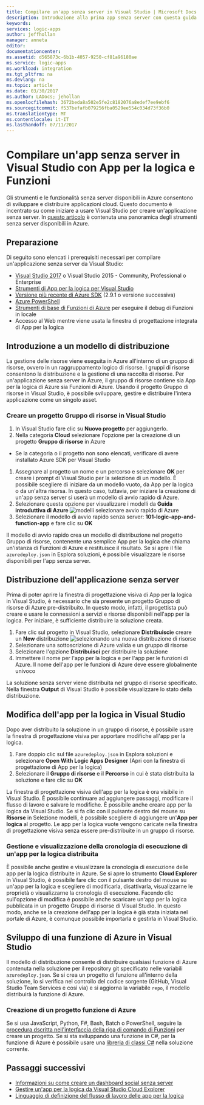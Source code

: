 ```yaml
---
title: Compilare un'app senza server in Visual Studio | Microsoft Docs
description: Introduzione alla prima app senza server con questa guida sulla creazione, la distribuzione e la gestione di app in Visual Studio.
keywords: 
services: logic-apps
author: jeffhollan
manager: anneta
editor: 
documentationcenter: 
ms.assetid: d565873c-6b1b-4057-9250-cf81a96180ae
ms.service: logic-apps
ms.workload: integration
ms.tgt_pltfrm: na
ms.devlang: na
ms.topic: article
ms.date: 03/30/2017
ms.author: LADocs; jehollan
ms.openlocfilehash: 3672beda8a502e5fe2c8182076a8edef7ee9ebf6
ms.sourcegitcommit: f537befafb079256fba0529ee554c034d73f36b0
ms.translationtype: MT
ms.contentlocale: it-IT
ms.lasthandoff: 07/11/2017
---
```

# <a name="build-a-serverless-app-in-visual-studio-with-logic-apps-and-functions"></a>Compilare un'app senza server in Visual Studio con App per la logica e Funzioni

Gli strumenti e le funzionalità senza server disponibili in Azure consentono di sviluppare e distribuire applicazioni cloud.  Questo documento è incentrato su come iniziare a usare Visual Studio per creare un'applicazione senza server.  In [questo articolo](logic-apps-serverless-overview.md) è contenuta una panoramica degli strumenti senza server disponibili in Azure.

## <a name="getting-everything-ready"></a>Preparazione

Di seguito sono elencati i prerequisiti necessari per compilare un'applicazione senza server da Visual Studio:

* [Visual Studio 2017](https://www.visualstudio.com/vs/) o Visual Studio 2015 - Community, Professional o Enterprise
* [Strumenti di App per la logica per Visual Studio](https://marketplace.visualstudio.com/items?itemName=VinaySinghMSFT.AzureLogicAppsToolsforVisualStudio-18551)
* [Versione più recente di Azure SDK](https://azure.microsoft.com/downloads/) (2.9.1 o versione successiva)
* [Azure PowerShell](https://github.com/Azure/azure-powershell#installation)
* [Strumenti di base di Funzioni di Azure](https://www.npmjs.com/package/azure-functions-core-tools) per eseguire il debug di Funzioni in locale
* Accesso al Web mentre viene usata la finestra di progettazione integrata di App per la logica

## <a name="getting-started-with-a-deployment-template"></a>Introduzione a un modello di distribuzione

La gestione delle risorse viene eseguita in Azure all'interno di un gruppo di risorse,  ovvero in un raggruppamento logico di risorse.  I gruppi di risorse consentono la distribuzione e la gestione di una raccolta di risorse.  Per un'applicazione senza server in Azure, il gruppo di risorse contiene sia App per la logica di Azure sia Funzioni di Azure.  Usando il progetto Gruppo di risorse in Visual Studio, è possibile sviluppare, gestire e distribuire l'intera applicazione come un singolo asset.

### <a name="create-a-resource-group-project-in-visual-studio"></a>Creare un progetto Gruppo di risorse in Visual Studio

1. In Visual Studio fare clic su **Nuovo progetto** per aggiungerlo.
1. Nella categoria **Cloud** selezionare l'opzione per la creazione di un progetto **Gruppo di risorse** in Azure  
 * Se la categoria o il progetto non sono elencati, verificare di avere installato Azure SDK per Visual Studio
1. Assegnare al progetto un nome e un percorso e selezionare **OK** per creare i prompt di Visual Studio per la selezione di un modello.  È possibile scegliere di iniziare da un modello vuoto, da App per la logica o da un'altra risorsa.  In questo caso, tuttavia, per iniziare la creazione di un'app senza server si userà un modello di avvio rapido di Azure.
1. Selezionare questa opzione per visualizzare i modelli da **Guida introduttiva di Azure** ![modelli selezionare avvio rapido di Azure][1]
1. Selezionare il modello di avvio rapido senza server: **101-logic-app-and-function-app** e fare clic su **OK**

Il modello di avvio rapido crea un modello di distribuzione nel progetto Gruppo di risorse,  contenente una semplice App per la logica che chiama un'istanza di Funzioni di Azure e restituisce il risultato.  Se si apre il file `azuredeploy.json` in Esplora soluzioni, è possibile visualizzare le risorse disponibili per l'app senza server.

## <a name="deploying-the-serverless-application"></a>Distribuzione dell'applicazione senza server

Prima di poter aprire la finestra di progettazione visiva di App per la logica in Visual Studio, è necessario che sia presente un progetto Gruppo di risorse di Azure pre-distribuito.  In questo modo, infatti, il progettista può creare e usare le connessioni a servizi e risorse disponibili nell'app per la logica.  Per iniziare, è sufficiente distribuire la soluzione creata.

1. Fare clic sul progetto in Visual Studio, selezionare **Distribuisci**e creare un **New** distribuzione ![selezionando una nuova distribuzione di risorse][2]
1. Selezionare una sottoscrizione di Azure valida e un gruppo di risorse
1. Selezionare l'opzione **Distribuisci** per distribuire la soluzione
1. Immettere il nome per l'app per la logica e per l'app per le funzioni di Azure.  Il nome dell'app per le funzioni di Azure deve essere globalmente univoco

La soluzione senza server viene distribuita nel gruppo di risorse specificato.  Nella finestra **Output** di Visual Studio è possibile visualizzare lo stato della distribuzione.

## <a name="editing-the-logic-app-in-visual-studio"></a>Modifica dell'app per la logica in Visual Studio

Dopo aver distribuito la soluzione in un gruppo di risorse, è possibile usare la finestra di progettazione visiva per apportare modifiche all'app per la logica.

1. Fare doppio clic sul file `azuredeploy.json` in Esplora soluzioni e selezionare **Open With Logic Apps Designer** (Apri con la finestra di progettazione di App per la logica)
1. Selezionare il **Gruppo di risorse** e il **Percorso** in cui è stata distribuita la soluzione e fare clic su **OK**

La finestra di progettazione visiva dell'app per la logica è ora visibile in Visual Studio.  È possibile continuare ad aggiungere passaggi, modificare il flusso di lavoro e salvare le modifiche.  È possibile anche creare app per la logica da Visual Studio.  Se si fa clic con il pulsante destro del mouse su **Risorse** in Selezione modelli, è possibile scegliere di aggiungere un'**App per logica** al progetto.  Le app per la logica vuote vengono caricate nella finestra di progettazione visiva senza essere pre-distribuite in un gruppo di risorse.

### <a name="managing-and-viewing-run-history-for-a-deployed-logic-app"></a>Gestione e visualizzazione della cronologia di esecuzione di un'app per la logica distribuita

È possibile anche gestire e visualizzare la cronologia di esecuzione delle app per la logica distribuite in Azure.  Se si apre lo strumento **Cloud Explorer** in Visual Studio, è possibile fare clic con il pulsante destro del mouse su un'app per la logica e scegliere di modificarla, disattivarla, visualizzarne le proprietà o visualizzarne la cronologia di esecuzione.  Facendo clic sull'opzione di modifica è possibile anche scaricare un'app per la logica pubblicata in un progetto Gruppo di risorse di Visual Studio.  In questo modo, anche se la creazione dell'app per la logica è già stata iniziata nel portale di Azure, è comunque possibile importarla e gestirla in Visual Studio.

## <a name="developing-an-azure-function-in-visual-studio"></a>Sviluppo di una funzione di Azure in Visual Studio

Il modello di distribuzione consente di distribuire qualsiasi funzione di Azure contenuta nella soluzione per il repository git specificato nelle variabili `azuredeploy.json`.  Se si crea un progetto di funzione all'interno della soluzione, lo si verifica nel controllo del codice sorgente (GitHub, Visual Studio Team Services e così via) e si aggiorna la variabile `repo`, il modello distribuirà la funzione di Azure.

### <a name="creating-an-azure-function-project"></a>Creazione di un progetto funzione di Azure

Se si usa JavaScript, Python, F#, Bash, Batch o PowerShell, seguire la [procedura dscritta nell'interfaccia della riga di comando di Funzioni](../azure-functions/functions-run-local.md) per creare un progetto.  Se si sta sviluppando una funzione in C#, per la funzione di Azure è possibile usare una [libreria di classi C#](https://blogs.msdn.microsoft.com/appserviceteam/2017/03/16/publishing-a-net-class-library-as-a-function-app/) nella soluzione corrente.

## <a name="next-steps"></a>Passaggi successivi

* [Informazioni su come creare un dashboard social senza server](logic-apps-scenario-social-serverless.md)
* [Gestire un'app per la logica da Visual Studio Cloud Explorer](logic-apps-manage-from-vs.md)
* [Linguaggio di definizione del flusso di lavoro delle app per la logica](logic-apps-workflow-definition-language.md)

<!-- Image references -->
[1]: ./media/logic-apps-serverless-get-started-vs/select-template.png
[2]: ./media/logic-apps-serverless-get-started-vs/deploy.png
